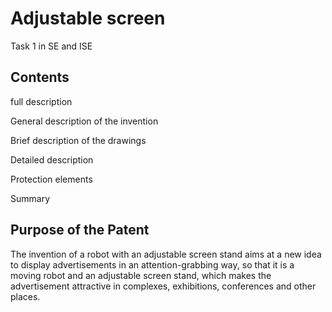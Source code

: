 # Adjustable screen
Task 1 in SE and ISE 

## Contents 

full description

General description of the invention

Brief description of the drawings

Detailed description

Protection elements

Summary

## Purpose of the Patent

The invention of a robot with an adjustable screen stand aims at a new idea to display advertisements in an attention-grabbing way, so that it is a moving robot and an adjustable screen stand, which makes the advertisement attractive in complexes, exhibitions, conferences and other places.


